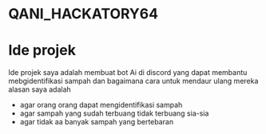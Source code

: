 # QANI_HACKATORY64
# Ide projek
Ide projek saya adalah membuat bot Ai di discord yang dapat membantu mebgidentifikasi sampah dan bagaimana cara untuk mendaur ulang mereka <br>
alasan saya adalah <br>
- agar orang orang dapat mengidentifikasi sampah
- agar sampah yang sudah terbuang tidak terbuang sia-sia
- agar tidak aa banyak sampah yang bertebaran
